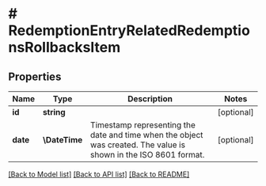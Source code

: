 # # RedemptionEntryRelatedRedemptionsRollbacksItem

## Properties

Name | Type | Description | Notes
------------ | ------------- | ------------- | -------------
**id** | **string** |  | [optional]
**date** | **\DateTime** | Timestamp representing the date and time when the object was created. The value is shown in the ISO 8601 format. | [optional]

[[Back to Model list]](../../README.md#models) [[Back to API list]](../../README.md#endpoints) [[Back to README]](../../README.md)
